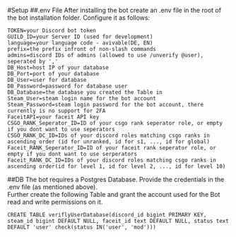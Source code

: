 #Setup
##.env File
After installing the bot create an .env file in the root of the bot installation folder.
Configure it as follows:
```lombok.config
TOKEN=your Discord bot token
GUILD_ID=your Server ID (used for development)
language=your language code - avivable(DE, EN)
prefix=the prefix infront of non-slash commands
admins=discord IDs of admins (allowed to use /unverify @user), seperated by ','
DB_Host=host IP of your database
DB_Port=port of your database
DB_User=user for database
DB_Password=password for database user
DB_Database=the database you created the Table in
Steam_User=steam login name for the bot account
Steam_Password=steam login password for the bot account, there currently is no support for 2FA
FaceitAPI=your faceit API key
CSGO_RANK_Seperator_ID=ID of your csgo rank seperator role, or empty if you dont want to use seperators
CSGO_RANK_DC_ID=IDs of your discord roles matching csgo ranks in ascending order (id for unranked, id for s1, ..., id for global)
Faceit_RANK_Seperator_ID=ID of your faceit rank seperator role, or empty if you dont want to use serperators
Faceit_RANK_DC_ID=IDs of your discord roles matching csgo ranks in ascending order(id for level 1, id for level 2, ..., id for level 10)
```
##DB
The bot requires a Postgres Database. Provide the credentials in the .env file (as mentioned above).\
Further create the following Table and grant the account used for the Bot read and write permissions on it.
```postgresql
CREATE TABLE veriflyUserDatabase(discord_id bigint PRIMARY KEY, steam_id bigint DEFAULT NULL, faceit_id text DEFAULT NULL, status text DEFAULT 'user' check(status IN('user', 'mod')))
```